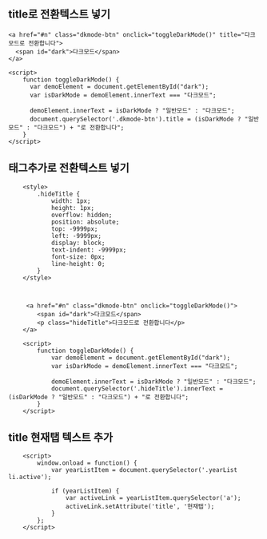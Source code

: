 ## title로 전환텍스트 넣기


    <a href="#n" class="dkmode-btn" onclick="toggleDarkMode()" title="다크모드로 전환합니다">
      <span id="dark">다크모드</span>
    </a>

    <script>
        function toggleDarkMode() {
          var demoElement = document.getElementById("dark");
          var isDarkMode = demoElement.innerText === "다크모드";

          demoElement.innerText = isDarkMode ? "일반모드" : "다크모드";
          document.querySelector('.dkmode-btn').title = (isDarkMode ? "일반모드" : "다크모드") + "로 전환합니다";
        }
    </script>



## 태그추가로 전환텍스트 넣기

        <style>
            .hideTitle {
                width: 1px;
                height: 1px;
                overflow: hidden;
                position: absolute;
                top: -9999px;
                left: -9999px;
                display: block;
                text-indent: -9999px;
                font-size: 0px;
                line-height: 0;
            }
        </style>



         <a href="#n" class="dkmode-btn" onclick="toggleDarkMode()">
            <span id="dark">다크모드</span>
            <p class="hideTitle">다크모드로 전환합니다</p>
        </a>

        <script>
            function toggleDarkMode() {
                var demoElement = document.getElementById("dark");
                var isDarkMode = demoElement.innerText === "다크모드";
        
                demoElement.innerText = isDarkMode ? "일반모드" : "다크모드";
                document.querySelector('.hideTitle').innerText = (isDarkMode ? "일반모드" : "다크모드") + "로 전환합니다";
            }
        </script>





## title 현재탭 텍스트 추가
        
        <script>
            window.onload = function() {
                var yearListItem = document.querySelector('.yearList li.active');
        
                if (yearListItem) {
                    var activeLink = yearListItem.querySelector('a');
                    activeLink.setAttribute('title', '현재탭');
                }
            };
        </script>
